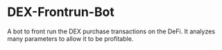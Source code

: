 # DEX-Frontrun-Bot
A bot to front run the DEX purchase transactions on the DeFi. It analyzes many parameters to allow it to be profitable.
